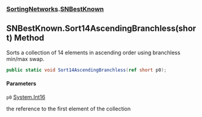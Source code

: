### [SortingNetworks](SortingNetworks.md 'SortingNetworks').[SNBestKnown](SortingNetworks.SNBestKnown.md 'SortingNetworks.SNBestKnown')

## SNBestKnown.Sort14AscendingBranchless(short) Method

Sorts a collection of 14 elements in ascending order using branchless min/max swap.

```csharp
public static void Sort14AscendingBranchless(ref short p0);
```
#### Parameters

<a name='SortingNetworks.SNBestKnown.Sort14AscendingBranchless(short).p0'></a>

`p0` [System.Int16](https://docs.microsoft.com/en-us/dotnet/api/System.Int16 'System.Int16')

the reference to the first element of the collection